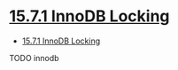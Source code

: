 # [15.7.1 InnoDB Locking](https://dev.mysql.com/doc/refman/8.0/en/innodb-locking.html)

- [15.7.1 InnoDB Locking](#1571-innodb-locking)









TODO innodb